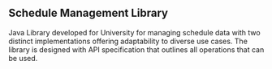 ## Schedule Management Library
Java Library developed for University for managing schedule data with two distinct implementations offering adaptability to diverse use cases. The library is designed with API specification that outlines all operations that can be used.
